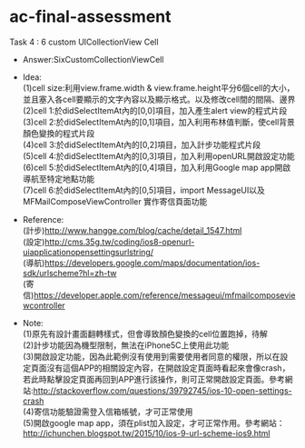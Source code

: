 # ac-final-assessment

Task 4 : 6 custom UICollectionView Cell

* Answer:SixCustomCollectionViewCell
* Idea:<br>(1)cell size:利用view.frame.width & view.frame.height平分6個cell的大小，並且塞入各cell要顯示的文字內容以及顯示格式。以及修改cell間的間隔、邊界<br>(2)cell 1:於didSelectItemAt內的[0,0]項目，加入產生alert view的程式片段<br>(3)cell 2:於didSelectItemAt內的[0,1]項目，加入利用布林值判斷，使cell背景顏色變換的程式片段<br>(4)cell 3:於didSelectItemAt內的[0,2]項目，加入計步功能程式片段<br>(5)cell 4:於didSelectItemAt內的[0,3]項目，加入利用openURL開啟設定功能<br>(6)cell 5:於didSelectItemAt內的[0,4]項目，加入利用Google map app開啟導航至特定地點功能<br>(7)cell 6:於didSelectItemAt內的[0,5]項目，import MessageUI以及MFMailComposeViewController
實作寄信頁面功能<br>     
* Reference:<br>(計步)http://www.hangge.com/blog/cache/detail_1547.html<br>(設定)http://cms.35g.tw/coding/ios8-openurl-uiapplicationopensettingsurlstring/<br>(導航)https://developers.google.com/maps/documentation/ios-sdk/urlscheme?hl=zh-tw<br>(寄信)https://developer.apple.com/reference/messageui/mfmailcomposeviewcontroller

* Note:<br>(1)原先有設計畫面翻轉樣式，但會導致顏色變換的cell位置跑掉，待解<br>(2)計步功能因為機型限制，無法在iPhone5C上使用此功能<br>(3)開啟設定功能，因為此範例沒有使用到需要使用者同意的權限，所以在設定頁面沒有這個APP的相關設定內容，在開啟設定頁面時看起來會像crash，若此時點擊設定頁面再回到APP進行該操作，則可正常開啟設定頁面。參考網站:http://stackoverflow.com/questions/39792745/ios-10-open-settings-crash<br>(4)寄信功能驗證需登入信箱帳號，才可正常使用<br>(5)開啟google map app，須在plist加入設定，才可正常作用。參考網站：http://ichunchen.blogspot.tw/2015/10/ios-9-url-scheme-ios9.html

